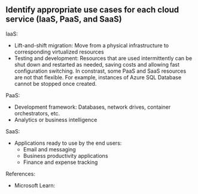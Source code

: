 ## Identify appropriate use cases for each cloud service (IaaS, PaaS, and SaaS)

IaaS:
* Lift-and-shift migration: Move from a physical infrastructure to corresponding virtualized resources
* Testing and development: Resources that are used intermittently can be shut down and restarted as needed, saving costs and allowing fast configuration switching. In constrast, some PaaS and SaaS resources are not that flexible. For example, instances of Azure SQL Database cannot be stopped once created.

PaaS:
* Development framework: Databases, network drives, container orchestrators, etc.
* Analytics or business intelligence

SaaS:
* Applications ready to use by the end users:
    * Email and messaging
    * Business productivity applications
    * Finance and expense tracking

References:

* Microsoft Learn: []()
